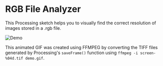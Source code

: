 # RGB File Analyzer
This Processing sketch helps you to visually find the correct resolution of images stored in a .rgb file.

![Demo](demo.gif)

This animated GIF was created using FFMPEG by converting the TIFF files generated by Processing's `saveFrame()` function using `ffmpeg -i screen-%04d.tif demo.gif`.

